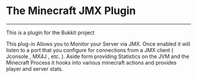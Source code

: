 # The Minecraft JMX Plugin
 -------
This is a plugin for the Bukkit project

This plug-in Allows you to Monitor your Server via JMX. Once enabled it will listen to a port that you configure for connections
from a JMX client ( Jconsole , MX4J , etc. ). Aside form providing Statistics on the JVM and the Minecraft Process it hooks into
various minecraft actions and provides player and server stats.
